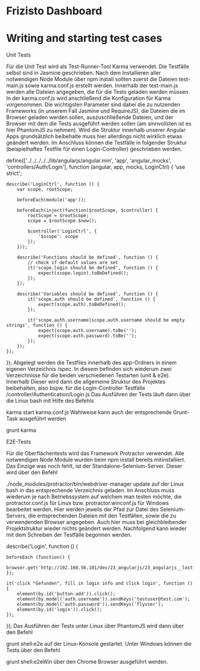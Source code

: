 Frizisto Dashboard
==================

Writing and starting test cases
============

Unit Tests

Für die Unit Test wird als Test-Runner-Tool Karma verwendet. Die Testfälle selbst sind in Jasmine geschrieben. Nach dem Installieren aller notwendigen Node Module über npm install sollten zuerst die Dateien test-main.js sowie karma.conf.js erstellt werden. Innerhalb der test-main.js werden alle Dateien angegeben, die für die Tests geladen werden müssen. In der karma.conf.js wird anschließend die Konfiguration für Karma vorgenommen. Die wichtigsten Parameter sind dabei die zu nutzenden Frameworks (in unserem Fall Jasmine und RequireJS), die Dateien die im Browser geladen werden sollen, auszuschließende Dateien, und der Browser mit dem die Tests ausgeführt werden sollen (am sinnvollsten ist es hier PhantomJS zu nehmen). Wird die Struktur innerhalb unserer Angular Apps grundsätzlich beibehalte muss hier allerdings nicht wirklich etwas geändert werden. Im Anschluss können die Testfälle in folgender Struktur (beispielhaftes Testfile für einen Login-Controller) geschrieben werden.

define(['../../../../../lib/angularjs/angular.min', 'app', 'angular_mocks', 'controllers/Auth/Login'], function (angular, app, mocks, LoginCtrl) {
    'use strict';

    describe('LoginCtrl', function () {
        var scope, rootScope;

        beforeEach(module('app'));

        beforeEach(inject(function($rootScope, $controller) {
            rootScope = $rootScope;
            scope = $rootScope.$new();

            $controller('LoginCtrl', {
                '$scope': scope
            });
        }));

        describe('Functions should be defined', function () {
            // check if default values are set
            it('scope.login should be defined', function () {
                expect(scope.login).toBeDefined();
            });
        });

        describe('Variables should be defined', function () {
            it('scope.auth should be defined', function () {
                expect(scope.auth).toBeDefined();
            });

            it('scope.auth.username|scope.auth.username should be empty strings', function () {
                expect(scope.auth.username).toBe('');
                expect(scope.auth.password).toBe('');
            });
        });
    });
});
Abgelegt werden die Testfiles innerhalb des app-Ordners in einem eigenen Verzeichnis /spec. In diesem befinden sich wiederum zwei Verzeichnisse für die beiden verschiedenen Testarten (unit & e2e). Innerhalb Dieser wird dann die allgemeine Struktur des Projektes beibehalten, also bspw. für die Login-Controller Testfälle /controller/Authentication/Login.js Das Ausführen der Tests läuft dann über die Linux bash mit Hilfe des Befehls

karma start karma.conf.js
Wahlweise kann auch der entsprechende Grunt-Task ausgeführt werden

grunt karma
 

E2E-Tests

Für die Oberflächentests wird das Framework Protractor verwendet. Alle notwendigen Node Module wurden beim npm install bereits mitinstalliert. Das Einzige was noch fehlt, ist der Standalone-Selenium-Server. Dieser wird über den Befehl

./node_modules/protractor/bin/webdriver-manager update
auf der Linux bash in das entsprechende Verzeichnis geladen. Im Anschluss muss wiederum je nach Betriebssystem auf welchem man testen möchte, die protractor.conf.js für Linux bzw. protractor.winconf.js für Windows bearbeitet werden. Hier werden jeweils der Pfad zur Datei des Selenium-Servers, die entsprechenden Dateien mit den Testfällen, sowie die zu verwendenden Browser angegeben. Auch hier muss bei gleichbleibender Projektstruktur wieder nichts geändert werden. Nachfolgend kann wieder mit dem Schreiben der Testfälle begonnen werden.

describe('Login', function () {

    beforeEach (function() {
        browser.get('http://192.168.56.101/dev/23_angularjs/23_angularjs__lostfind__app/index.html#/start');
    });

    it('click "Gefunden", fill in login info and click login', function () {
        element(by.id('button-add')).click();
        element(by.model('auth.username')).sendKeys('testuser@test.com');
        element(by.model('auth.password')).sendKeys('flyuser');
        element(by.id('login')).click();
    });
});
Das Ausführen der Tests unter Linux über PhantomJS wird dann über den Befehl

grunt shell:e2e
auf der Linux-Konsole gestartet. Unter Windows können die Tests über den Befehl

grunt shell:e2eWin
über den Chrome Browser ausgeführt werden.